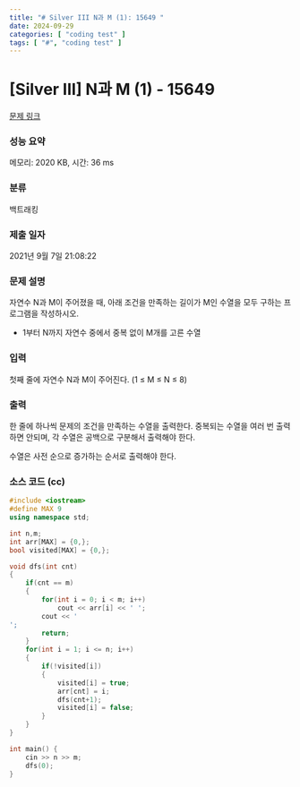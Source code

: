 ```yaml
---
title: "# Silver III N과 M (1): 15649 "
date: 2024-09-29
categories: [ "coding test" ]
tags: [ "#", "coding test" ]
---
```


# [Silver III] N과 M (1) - 15649 

[문제 링크](https://www.acmicpc.net/problem/15649) 

### 성능 요약

메모리: 2020 KB, 시간: 36 ms

### 분류

백트래킹

### 제출 일자

2021년 9월 7일 21:08:22

### 문제 설명

<p>자연수 N과 M이 주어졌을 때, 아래 조건을 만족하는 길이가 M인 수열을 모두 구하는 프로그램을 작성하시오.</p>

<ul>
	<li>1부터 N까지 자연수 중에서 중복 없이 M개를 고른 수열</li>
</ul>

### 입력 

 <p>첫째 줄에 자연수 N과 M이 주어진다. (1 ≤ M ≤ N ≤ 8)</p>

### 출력 

 <p>한 줄에 하나씩 문제의 조건을 만족하는 수열을 출력한다. 중복되는 수열을 여러 번 출력하면 안되며, 각 수열은 공백으로 구분해서 출력해야 한다.</p>

<p>수열은 사전 순으로 증가하는 순서로 출력해야 한다.</p>


### 소스 코드 (cc)
```cc
#include <iostream>
#define MAX 9
using namespace std;

int n,m;
int arr[MAX] = {0,};
bool visited[MAX] = {0,};

void dfs(int cnt)
{
    if(cnt == m)
    {
        for(int i = 0; i < m; i++)
            cout << arr[i] << ' ';
        cout << '
';
        return;
    }
    for(int i = 1; i <= n; i++)
    {
        if(!visited[i])
        {
            visited[i] = true;
            arr[cnt] = i;
            dfs(cnt+1);
            visited[i] = false;
        }
    }
}

int main() {
    cin >> n >> m;
    dfs(0);
}
```
